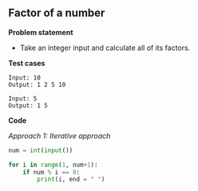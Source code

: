 ## Factor of a number

**Problem statement**

- Take an integer input and calculate all of its factors.

**Test cases**

```
Input: 10
Output: 1 2 5 10

Input: 5
Output: 1 5
```

**Code**

*Approach 1: Iterative approach*

```py
num = int(input())

for i in range(1, num+1):
    if num % i == 0:
        print(i, end = " ")
```